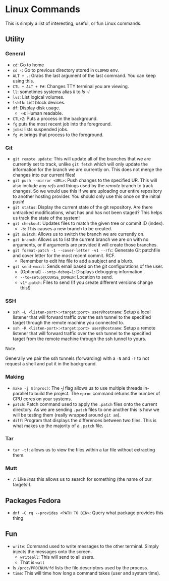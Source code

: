 # Linux Commands
This is simply a list of interesting, useful, or fun Linux commands.

## Utility
### General
* `cd`: Go to home
* `cd -`: Go to previous directory stored in `OLDPWD` env.
* `ALT + .`: Grabs the last argument of the last command. You can keep using this.
* `CTL + ALT + F#`: Changes TTY terminal you are viewing.
* `ll`: sometimes systems alias *ll* to *ls -l*
* `lvs`: List logical volumes.
* `lsblk`: List block devices.
* `df`: Display disk usage.
  * `-H`: Human readable.
* `CTL+Z`: Puts a process in the background.
* `fg` puts the most recent job into the foreground.
* `jobs`: lists suspended jobs.
* `fg #`: brings that process to the foreground.
### Git
* `git remote update`: This will update all of the branches that we are currently set to track, unlike `git fetch` which will only update the information for the branch we are currently on. This does not merge the changes into our current files!
* `git push --mirror <URL>`: Push changes to the specified UR. This will also include any *refs* and things used by the *remote* branch to track changes. So we would use this if we are uploading our entire repository to another hosting provider. You should only use this once on the initial push!
* `git status`: Display the current state of the git repository. Are there untracked modifications, what has and has not been staged? This helps us track the state of the system!
* `git checkout`: Updates files to match the given tree or commit ID (index).
  * `-b`: This causes a new branch to be created.
* `git switch`: Allows us to switch the branch we are currently on.
* `git branch`: Allows us to list the current branch we are on with no arguments, or if arguments are provided it will create those branches.
* `git format-patch -1 --cover-letter -v1 --rfc`: Generate Git patchfile and cover letter for the most recent commit. RCF.
  * Remember to edit hte file to add a subject and a blurb.
* `git send-email`: Sends email based on the git configurations of the user.
  * (Optional) `--smtp-debug=1`: Displays debugging information.
  * `--to=setup@COURSE_DOMAIN`: Location to send.
  * `v1*.patch`: Files to send (If you create different versions change this!)
### SSH
* `ssh -L <listen-port>:<target:port> user@hostname`: Setup a local listener that will forward traffic over the ssh tunnel to the specified target through the remote machine you connected to.
* `ssh -R <listen-port>:<target:port> user@hostname`: Setup a remote listener that will forward traffic over the ssh tunnel to the specified target from the remote machine through the ssh tunnel to yours.
> [!NOTE]
> Generally we pair the ssh tunnels (forwarding) with a `-N` and `-f` to not request a shell and put it in the background.
### Making
* `make -j $(nproc)`: The *-j* flag allows us to use multiple threads in-parallel to build the project. The `nproc` command returns the number of CPU cores on your systems.
* `patch`: Patch command used to apply the `.patch` files onto the current directory. As we are sending `.patch` files to one another this is how we will be testing them (really wrapped around `git am`).
* `diff`: Program that displays the differences between two files. This is what makes up the majority of a `.patch` file.
### Tar
  * `tar -tf`: allows us to view the files within a tar file without extracting them.
### Mutt
* `/`: Like *less* this allows us to search for something (the name of our targets!).
## Packages Fedora
* `dnf -C rq --provides <PATH TO BIN>`: Query what package provides this thing
## Fun
* `write`: Command used to write messages to the other terminal. Simply injects the messages onto the screen.
  * `writeall`: This will send to all users.
  * That is `wall`
* ls `/proc/PROCNUM/fd` lists the file descriptors used by the process.
* `time`: This will time how long a command takes (user and system time).